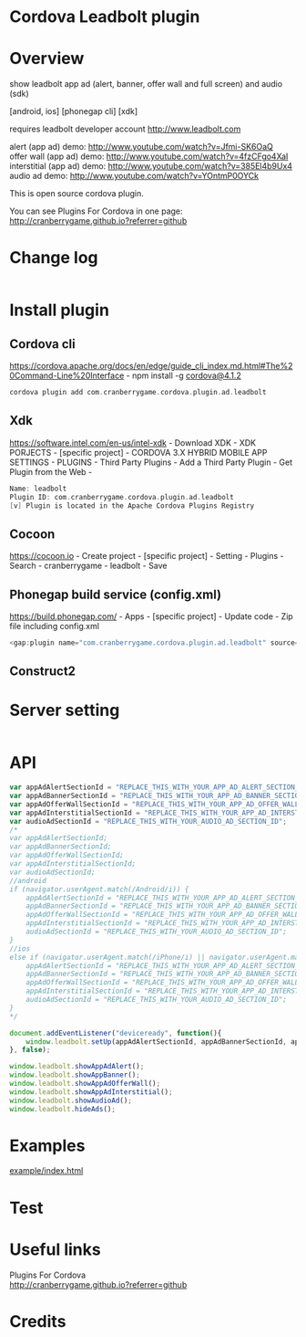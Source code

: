 Cordova Leadbolt plugin
====================
# Overview #
show leadbolt app ad (alert, banner, offer wall and full screen) and audio (sdk)

[android, ios] [phonegap cli] [xdk]

requires leadbolt developer account http://www.leadbolt.com

alert (app ad) demo: http://www.youtube.com/watch?v=Jfmi-SK6OaQ<br>
offer wall (app ad) demo: http://www.youtube.com/watch?v=4fzCFgo4XaI<br>
interstitial (app ad) demo: http://www.youtube.com/watch?v=385El4b9Ux4<br>
audio ad demo: http://www.youtube.com/watch?v=YOntmP0OYCk

This is open source cordova plugin.

You can see Plugins For Cordova in one page: http://cranberrygame.github.io?referrer=github

# Change log #
```c
```
# Install plugin #

## Cordova cli ##
https://cordova.apache.org/docs/en/edge/guide_cli_index.md.html#The%20Command-Line%20Interface - npm install -g cordova@4.1.2
```c
cordova plugin add com.cranberrygame.cordova.plugin.ad.leadbolt
```
## Xdk ##
https://software.intel.com/en-us/intel-xdk - Download XDK - XDK PORJECTS - [specific project] - CORDOVA 3.X HYBRID MOBILE APP SETTINGS - PLUGINS - Third Party Plugins - Add a Third Party Plugin - Get Plugin from the Web -
```c
Name: leadbolt
Plugin ID: com.cranberrygame.cordova.plugin.ad.leadbolt
[v] Plugin is located in the Apache Cordova Plugins Registry
```

## Cocoon ##
https://cocoon.io - Create project - [specific project] - Setting - Plugins - Search - cranberrygame - leadbolt - Save

## Phonegap build service (config.xml) ##
https://build.phonegap.com/ - Apps - [specific project] - Update code - Zip file including config.xml
```c
<gap:plugin name="com.cranberrygame.cordova.plugin.ad.leadbolt" source="plugins.cordova.io" />
```

## Construct2 ##

# Server setting #
```c
```

# API #
```javascript
var appAdAlertSectionId = "REPLACE_THIS_WITH_YOUR_APP_AD_ALERT_SECTION_ID";
var appAdBannerSectionId = "REPLACE_THIS_WITH_YOUR_APP_AD_BANNER_SECTION_ID";
var appAdOfferWallSectionId = "REPLACE_THIS_WITH_YOUR_APP_AD_OFFER_WALL_SECTION_ID";
var appAdInterstitialSectionId = "REPLACE_THIS_WITH_YOUR_APP_AD_INTERSTITIAL_SECTION_ID";
var audioAdSectionId = "REPLACE_THIS_WITH_YOUR_AUDIO_AD_SECTION_ID";
/*
var appAdAlertSectionId;
var appAdBannerSectionId;
var appAdOfferWallSectionId;
var appAdInterstitialSectionId;
var audioAdSectionId;
//android
if (navigator.userAgent.match(/Android/i)) {
	appAdAlertSectionId = "REPLACE_THIS_WITH_YOUR_APP_AD_ALERT_SECTION_ID";
	appAdBannerSectionId = "REPLACE_THIS_WITH_YOUR_APP_AD_BANNER_SECTION_ID";
	appAdOfferWallSectionId = "REPLACE_THIS_WITH_YOUR_APP_AD_OFFER_WALL_SECTION_ID";
	appAdInterstitialSectionId = "REPLACE_THIS_WITH_YOUR_APP_AD_INTERSTITIAL_SECTION_ID";
	audioAdSectionId = "REPLACE_THIS_WITH_YOUR_AUDIO_AD_SECTION_ID";
}
//ios
else if (navigator.userAgent.match(/iPhone/i) || navigator.userAgent.match(/iPad/i)) {
	appAdAlertSectionId = "REPLACE_THIS_WITH_YOUR_APP_AD_ALERT_SECTION_ID";
	appAdBannerSectionId = "REPLACE_THIS_WITH_YOUR_APP_AD_BANNER_SECTION_ID";
	appAdOfferWallSectionId = "REPLACE_THIS_WITH_YOUR_APP_AD_OFFER_WALL_SECTION_ID";
	appAdInterstitialSectionId = "REPLACE_THIS_WITH_YOUR_APP_AD_INTERSTITIAL_SECTION_ID";
	audioAdSectionId = "REPLACE_THIS_WITH_YOUR_AUDIO_AD_SECTION_ID";
}
*/

document.addEventListener("deviceready", function(){
	window.leadbolt.setUp(appAdAlertSectionId, appAdBannerSectionId, appAdOfferWallSectionId, appAdInterstitialSectionId, audioAdSectionId);
}, false);

window.leadbolt.showAppAdAlert();
window.leadbolt.showAppBanner();
window.leadbolt.showAppAdOfferWall();
window.leadbolt.showAppAdInterstitial();
window.leadbolt.showAudioAd();
window.leadbolt.hideAds();
```
# Examples #
<a href="https://github.com/cranberrygame/cordova-plugin-ad-leadbolt/blob/master/example/index.html">example/index.html</a>

# Test #

# Useful links #

Plugins For Cordova<br>
http://cranberrygame.github.io?referrer=github

# Credits #
